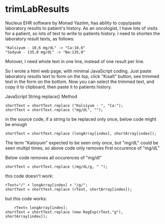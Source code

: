# trimLabResults
Nucleus EHR software by Monad Yazılım, has ability to copy/paste laboratory results to patient's history.
As an oncologist, I have lots of visits for a patient, so lots of text to write to patients history. 
I need to shorten the laboratory result texts, as follows:

	"Kalsiyum - 10,6 mg/dL" -> "Ca:10,6"
	"Sodyum - 135,0 mg/dL" -> "Na:135,0" 

Morover, I need whole text in one line, instead of one result per line.

So I wrote a html web page, with minimal JavaScript coding. Just paste laboratory results text to form on the top, click "Kısalt" button, see trimmed text in the form on the bottom. Now you can select the trimmed text, and copy it to clipboard, then paste it to patients history.

JavaScript String replace() Method

	shortText = shortText.replace ("Kalsiyum - ", "Ca:");
	shortText = shortText.replace ("mg/dL", "");

in the source code, if a string to be replaced only once, below code might be enough

	shortText = shortText.replace (longArray[index], shortArray[index]);

The term "Kalsiyum" expected to be seen only once, but "mg/dL" could be seen multipl times, so above code only removes first occurence of "mg/dL"

Below code removes all occurences of "mg/dl"

  	shortText = shortText.replace (/mg/dL/g, " ");

this code doesn't work:

  	rText="/" + longArray[index] + "/g/";
  	shortText = shortText.replace (rText, shortArray[index]);

but this code works:

    	rText= longArray[index];
	shortText = shortText.replace (new RegExp(rText,"g"), shortArray[index]);
    
